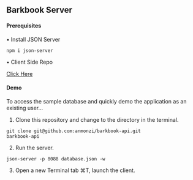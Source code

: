 ## Barkbook Server 

#### Prerequisites
• Install JSON Server
```
npm i json-server
```

• Client Side Repo

[Click Here](https://github.com/anmonzi/barkbook)

#### Demo
To access the sample database and quickly demo the application as an existing user...

1. Clone this repository and change to the directory in the terminal.
```
git clone git@github.com:anmonzi/barkbook-api.git
barkbook-api
```

2. Run the server.
```
json-server -p 8088 database.json -w
```

3. Open a new Terminal tab ⌘T, launch the client.

